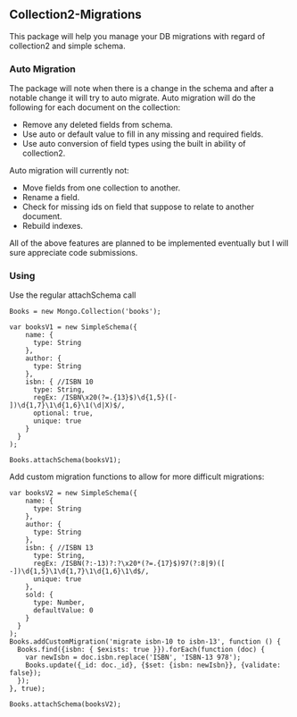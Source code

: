 ## Collection2-Migrations

This package will help you manage your DB migrations with regard of collection2 and simple schema.

### Auto Migration

The package will note when there is a change in the schema and after a notable change it will try to auto migrate.
Auto migration will do the following for each document on the collection:
  - Remove any deleted fields from schema.
  - Use auto or default value to fill in any missing and required fields.
  - Use auto conversion of field types using the built in ability of collection2.

Auto migration will currently not:
  - Move fields from one collection to another.
  - Rename a field.
  - Check for missing ids on field that suppose to relate to another document.
  - Rebuild indexes.
  
All of the above features are planned to be implemented eventually but I will sure appreciate code submissions.

### Using

Use the regular attachSchema call

```
Books = new Mongo.Collection('books');

var booksV1 = new SimpleSchema({
    name: {
      type: String
    },
    author: {
      type: String
    },
    isbn: { //ISBN 10
      type: String,
      regEx: /ISBN\x20(?=.{13}$)\d{1,5}([- ])\d{1,7}\1\d{1,6}\1(\d|X)$/,
      optional: true,
      unique: true
    }
  }
);

Books.attachSchema(booksV1);
```

Add custom migration functions to allow for more difficult migrations: 

```
var booksV2 = new SimpleSchema({
    name: {
      type: String
    },
    author: {
      type: String
    },
    isbn: { //ISBN 13
      type: String,
      regEx: /ISBN(?:-13)?:?\x20*(?=.{17}$)97(?:8|9)([ -])\d{1,5}\1\d{1,7}\1\d{1,6}\1\d$/,
      unique: true
    },
    sold: {
      type: Number,
      defaultValue: 0
    }
  }
);
Books.addCustomMigration('migrate isbn-10 to isbn-13', function () {
  Books.find({isbn: { $exists: true }}).forEach(function (doc) {
    var newIsbn = doc.isbn.replace('ISBN', 'ISBN-13 978');
    Books.update({_id: doc._id}, {$set: {isbn: newIsbn}}, {validate: false});
  });
}, true);

Books.attachSchema(booksV2);
